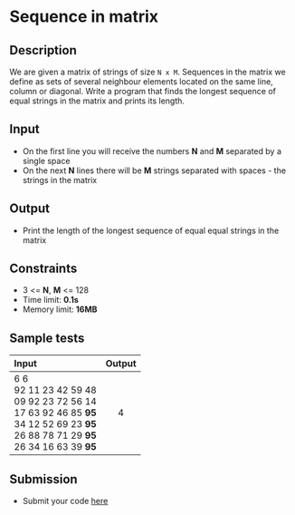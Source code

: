 # Sequence in matrix

## Description
We are given a matrix of strings of size `N x M`. Sequences in the matrix we define as sets of several neighbour elements located on the same line, column or diagonal.
Write a program that finds the longest sequence of equal strings in the matrix and prints its length.

## Input
- On the first line you will receive the numbers **N** and **M** separated by a single space
- On the next **N** lines there will be **M** strings separated with spaces - the strings in the matrix

## Output
- Print the length of the longest sequence of equal equal strings in the matrix

## Constraints
- 3 <= **N**, **M** <= 128
- Time limit: **0.1s**
- Memory limit: **16MB**

## Sample tests

| Input | Output |
|:------|:------:|
| 6 6<br>92 11 23 42 59 48<br>09 92 23 72 56 14<br>17 63 92 46 85 **95**<br>34 12 52 69 23 **95**<br>26 88 78 71 29 **95**<br>26 34 16 63 39 **95** | 4 |

## Submission
- Submit your code [here](http://bgcoder.com/Contests/Compete/Index/316#2)